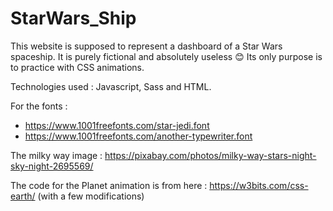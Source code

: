 # StarWars_Ship

This website is supposed to represent a dashboard of a Star Wars spaceship. It is purely fictional and absolutely useless 😊
Its only purpose is to practice with CSS animations.

Technologies used : Javascript, Sass and HTML. 

For the fonts :
- https://www.1001freefonts.com/star-jedi.font
- https://www.1001freefonts.com/another-typewriter.font

The milky way image : https://pixabay.com/photos/milky-way-stars-night-sky-night-2695569/

The code for the Planet animation is from here : https://w3bits.com/css-earth/ (with a few modifications)

